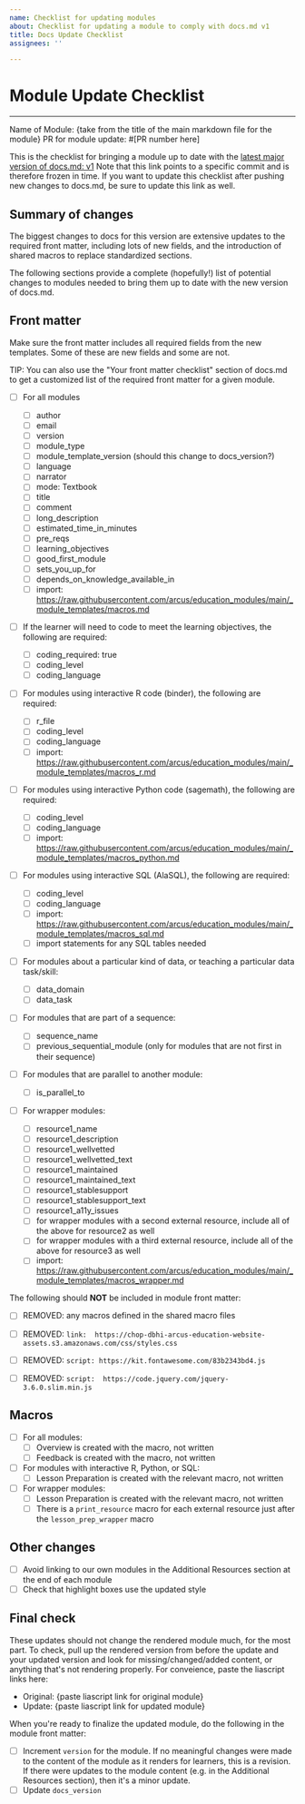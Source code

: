 ```yaml
---
name: Checklist for updating modules
about: Checklist for updating a module to comply with docs.md v1
title: Docs Update Checklist
assignees: ''

---
```


# Module Update Checklist
----
Name of Module: {take from the title of the main markdown file for the module}
PR for module update: #[PR number here]

This is the checklist for bringing a module up to date with the [latest major version of docs.md: v1](https://liascript.github.io/course/?https://raw.githubusercontent.com/arcus/education_modules/ddc7d4a1a8659723c3f0db0a87fcc3b26a0ae071/docs.md#1) 
Note that this link points to a specific commit and is therefore frozen in time. 
If you want to update this checklist after pushing new changes to docs.md, be sure to update this link as well.

## Summary of changes

The biggest changes to docs for this version are extensive updates to the required front matter, including lots of new fields, and the introduction of shared macros to replace standardized sections.

The following sections provide a complete (hopefully!) list of potential changes to modules needed to bring them up to date with the new version of docs.md. 

## Front matter

Make sure the front matter includes all required fields from the new templates. Some of these are new fields and some are not.

TIP: You can also use the "Your front matter checklist" section of docs.md to get a customized list of the required front matter for a given module. 

* [ ] For all modules
    - [ ] author
    - [ ] email
    - [ ] version
    - [ ] module_type
    - [ ] module\_template\_version (should this change to docs_version?)
    - [ ] language
    - [ ] narrator
    - [ ] mode: Textbook
    - [ ] title
    - [ ] comment
    - [ ] long_description
    - [ ] estimated\_time\_in\_minutes
    - [ ] pre_reqs 
    - [ ] learning_objectives
    - [ ] good\_first\_module
    - [ ] sets\_you\_up\_for
    - [ ] depends\_on\_knowledge\_available\_in
    - [ ] import: https://raw.githubusercontent.com/arcus/education_modules/main/_module_templates/macros.md

* [ ] If the learner will need to code to meet the learning objectives, the following are required:

    - [ ] coding_required: true
    - [ ] coding_level
    - [ ] coding_language

* [ ] For modules using interactive R code (binder), the following are required:

    - [ ] r_file
    - [ ] coding_level
    - [ ] coding_language
    - [ ] import: https://raw.githubusercontent.com/arcus/education_modules/main/_module_templates/macros_r.md
    
* [ ] For modules using interactive Python code (sagemath), the following are required:

    - [ ] coding_level
    - [ ] coding_language
    - [ ] import: https://raw.githubusercontent.com/arcus/education_modules/main/_module_templates/macros_python.md

* [ ] For modules using interactive SQL (AlaSQL), the following are required:

    - [ ] coding_level
    - [ ] coding_language
    - [ ] import: https://raw.githubusercontent.com/arcus/education_modules/main/_module_templates/macros_sql.md
    - [ ] import statements for any SQL tables needed

* [ ] For modules about a particular kind of data, or teaching a particular data task/skill:

    - [ ] data_domain
    - [ ] data_task

* [ ] For modules that are part of a sequence:

    - [ ] sequence_name
    - [ ] previous\_sequential\_module (only for modules that are not first in their sequence)

* [ ] For modules that are parallel to another module:

    - [ ] is\_parallel\_to

* [ ] For wrapper modules:

    - [ ] resource1_name
    - [ ] resource1\_description
    - [ ] resource1\_wellvetted
    - [ ] resource1\_wellvetted\_text
    - [ ] resource1\_maintained
    - [ ] resource1\_maintained\_text
    - [ ] resource1\_stablesupport
    - [ ] resource1\_stablesupport\_text
    - [ ] resource1\_a11y\_issues
    - [ ] for wrapper modules with a second external resource, include all of the above for resource2 as well
    - [ ] for wrapper modules with a third external resource, include all of the above for resource3 as well
    - [ ] import: https://raw.githubusercontent.com/arcus/education_modules/main/_module_templates/macros_wrapper.md

The following should **NOT** be included in module front matter: 

- [ ] REMOVED: any macros defined in the shared macro files
- [ ] REMOVED: `link:  https://chop-dbhi-arcus-education-website-assets.s3.amazonaws.com/css/styles.css`
- [ ] REMOVED: `script: https://kit.fontawesome.com/83b2343bd4.js`
- [ ] REMOVED: `script:  https://code.jquery.com/jquery-3.6.0.slim.min.js`


## Macros

* [ ] For all modules:
    - [ ] Overview is created with the macro, not written
    - [ ] Feedback is created with the macro, not written

* [ ] For modules with interactive R, Python, or SQL:
    - [ ] Lesson Preparation is created with the relevant macro, not written

* [ ] For wrapper modules:
    - [ ] Lesson Preparation is created with the relevant macro, not written
    - [ ] There is a `print_resource` macro for each external resource just after the `lesson_prep_wrapper` macro

## Other changes

* [ ] Avoid linking to our own modules in the Additional Resources section at the end of each module
* [ ] Check that highlight boxes use the updated style

## Final check

These updates should not change the rendered module much, for the most part. 
To check, pull up the rendered version from before the update and your updated version and look for missing/changed/added content, or anything that's not rendering properly. 
For conveience, paste the liascript links here:

- Original: {paste liascript link for original module}
- Update: {paste liascript link for updated module}

When you're ready to finalize the updated module, do the following in the module front matter:

* [ ] Increment `version` for the module. If no meaningful changes were made to the content of the module as it renders for learners, this is a revision. If there were updates to the module content (e.g. in the Additional Resources section), then it's a minor update.
* [ ] Update `docs_version`
